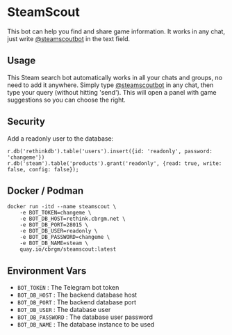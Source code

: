 # SteamScout

This bot can help you find and share game information. It works in any chat, just write [@steamscoutbot](https://t.me/steamscoutbot) in the text field.

## Usage

This Steam search bot automatically works in all your chats and groups, no need to add it anywhere. Simply type [@steamscoutbot](https://t.me/steamscoutbot) in any chat, then type your query (without hitting 'send'). This will open a panel with game suggestions so you can choose the right.

## Security

Add a readonly user to the database:
```
r.db('rethinkdb').table('users').insert({id: 'readonly', password: 'changeme'})
r.db('steam').table('products').grant('readonly', {read: true, write: false, config: false});
```

## Docker / Podman

```
docker run -itd --name steamscout \
	-e BOT_TOKEN=changeme \
	-e BOT_DB_HOST=rethink.cbrgm.net \
	-e BOT_DB_PORT=28015 \
	-e BOT_DB_USER=readonly \
	-e BOT_DB_PASSWORD=changeme \
	-e BOT_DB_NAME=steam \
	quay.io/cbrgm/steamscout:latest
```

## Environment Vars

* `BOT_TOKEN` : The Telegram bot token
* `BOT_DB_HOST` : The backend database host
* `BOT_DB_PORT` : The backend database port
* `BOT_DB_USER` : The database user
* `BOT_DB_PASSWORD` : The database user password
* `BOT_DB_NAME` : The database instance to be used
